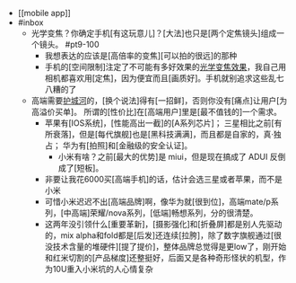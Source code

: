 - [[mobile app]]
- #inbox
    - 光学变焦？你确定手机[有这玩意儿]？[大法]也只是[两个定焦镜头]组成一个镜头。 #pt9-100
        - 我想表达的应该是[高倍率的变焦][可以拍的很远]的那种
        - 手机的[空间限制]注定了不可能有多好效果的[光学变焦效果](https://bbs.saraba1st.com/2b/thread-1999318-1-2.html)，我自己用相机都喜欢用[定焦]，因为便宜而且[画质好]。手机就别追求这些乱七八糟的了
    - 高端需要[护城河](https://bbs.saraba1st.com/2b/thread-1998737-3-2.html)的，[换个说法]得有[一招鲜]，否则你没有[痛点]让用户[为高溢价买单]。
所谓的[性价比]在[高端用户]里是[最不值钱的]一个需求。
        - 苹果有[IOS系统]，[性能高出一截]的[A系列芯片]；
三星相比之前[有所衰落]，但是[每代旗舰]也是[黑科技满满]，而且都是自家的，真·独占；
华为有[拍照]和[金融级的安全认证]。
            - 小米有啥？之前[最大的优势]是 miui，但是现在搞成了 ADUI 反倒成了[短板]。
        - 非要让我花6000买[高端手机]的话，估计会选三星或者苹果，而不是小米
        - 可惜小米迟迟不出[高端品牌]啊，像华为就[很到位]，高端mate/p系列，[中高端]荣耀/nova系列，[低端]畅想系列，分的很清楚。
        - 这两年没引领什么[重要革新]，[摄影强化]和[折叠屏]都是别人先驱动的，mix alpha和fold都是[后发]还连续[拉胯]，除了数字旗舰通过[很没技术含量的堆硬件][提了提价]，整体品牌总觉得是更low了，刚开始和红米切割的[产品梯度]还整挺好，后面又是各种奇形怪状的机型，作为10U重入小米坑的人心情复杂

